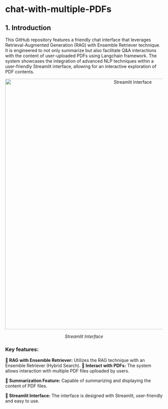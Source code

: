 # chat-with-multiple-PDFs
## 1. Introduction
This GitHub repository features a friendly chat interface that leverages Retrieval-Augmented Generation (RAG) with Ensemble Retriever technique. It is engineered to not only summarize but also facilitate Q&A interactions with the content of user-uploaded PDFs using Langchain framework. The system showcases the integration of advanced NLP techniques within a user-friendly Streamlit interface, allowing for an interactive exploration of PDF contents.
<p align="center">
  <img width="800" alt="Streamlit Interface" src="https://github.com/dinhquy-nguyen-1704/chat-with-multiple-PDFs/assets/127675330/c04580c5-d63e-4076-930d-350f0d520083">
</p>
<p align="center">
  <em>Streamlit Interface</em>
</p>

### Key features:

**🌟 RAG with Ensemble Retriever:** Utilizes the RAG technique with an Ensemble Retriever (Hybrid Search).
**🌟 Interact with PDFs:** The system allows interaction with multiple PDF files uploaded by users.

**🌟 Summarization Feature:** Capable of summarizing and displaying the content of PDF files.

**🌟 Streamlit Interface:** The interface is designed with Streamlit, user-friendly and easy to use.
